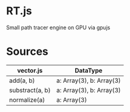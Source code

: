 # RT.js
Small path tracer engine on GPU via gpujs

# Sources

| vector.js       | DataType                 |
|-----------------|--------------------------|
| add(a, b)       | a: Array(3), b: Array(3) |
| substract(a, b) | a: Array(3), b: Array(3) |
| normalize(a)    | a: Array(3)              |
